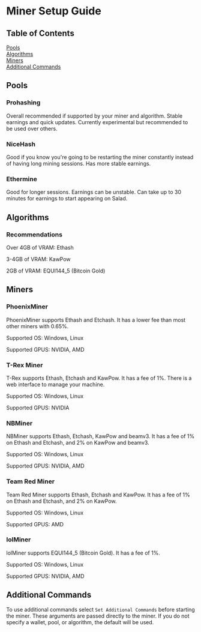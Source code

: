 # Miner Setup Guide

## Table of Contents

[Pools](#Pools) <br>
[Algorithms](#Algorithms) <br>
[Miners](#Miners) <br>
[Additional Commands](#Additional-Commands) <br>

## Pools

### Prohashing

Overall recommended if supported by your miner and algorithm. Stable earnings and quick updates.
Currently experimental but recommended to be used over others.

### NiceHash

Good if you know you're going to be restarting the miner constantly instead of having long mining sessions. Has more stable earnings.

### Ethermine

Good for longer sessions. Earnings can be unstable. Can take up to 30 minutes for earnings to start appearing on Salad.

## Algorithms

### Recommendations

Over 4GB of VRAM: Ethash

3-4GB of VRAM: KawPow

2GB of VRAM: EQUI144_5 (Bitcoin Gold)

## Miners

### PhoenixMiner

PhoenixMiner supports Ethash and Etchash. It has a lower fee than most other miners with 0.65%.

Supported OS: Windows, Linux

Supported GPUS: NVIDIA, AMD

### T-Rex Miner

T-Rex supports Ethash, Etchash and KawPow. It has a fee of 1%. There is a web interface to manage your machine.

Supported OS: Windows, Linux

Supported GPUS: NVIDIA

### NBMiner

NBMiner supports Ethash, Etchash, KawPow and beamv3. It has a fee of 1% on Ethash and Etchash, and 2% on KawPow and beamv3.

Supported OS: Windows, Linux

Supported GPUS: NVIDIA, AMD

### Team Red Miner

Team Red Miner supports Ethash, Etchash and KawPow. It has a fee of 1% on Ethash and Etchash, and 2% on KawPow.

Supported OS: Windows, Linux

Supported GPUS: AMD


### lolMiner

lolMiner supports EQUI144_5 (Bitcoin Gold). It has a fee of 1%.

Supported OS: Windows, Linux

Supported GPUS: NVIDIA, AMD

## Additional Commands

To use additional commands select `Set Additional Commands` before starting the miner. These arguments are passed directly to the miner.
If you do not specify a wallet, pool, or algorithm, the default will be used.
